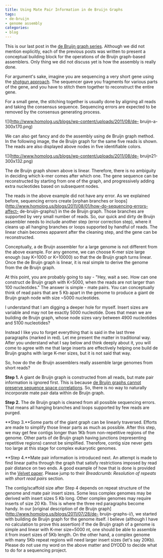```yaml
---
title: Using Mate Pair Information in de Bruijn Graphs
tags:
- de-bruijn
- genome assembly
categories:
- blog
---
```

This is our last post in the [de Bruijn graph
series](http://www.homolog.us/blogs/category/de-bruijn/). Although we did not
mention explicitly, each of the previous posts was written to present a
conceptual building block for the operations of de Bruijn graph-based
assemblers. Only thing we did not discuss yet is how the assembly is really
done.
<!--more-->

For argument's sake, imagine you are sequencing a very short gene using the
[shotgun approach](http://en.wikipedia.org/wiki/Shotgun_sequencing). The
sequencer gave you fragments for various parts of the gene, and you have to
stitch them together to reconstruct the entire gene.

For a small gene, the stitching together is usually done by aligning all reads
and taking the consensus sequence. Sequencing errors are expected to be
removed by the consensus generating process.

![](http://www.homolog.us/blogs/wp-content/uploads/2011/08/de-
bruijn-a-300x170.png)

We can also get fancy and do the assembly using de Bruijn graph method. In the
following image, the de Bruijn graph for the same five reads is shown. The
reads are also displayed above nodes in five identifiable colors.

![](http://www.homolog.us/blogs/wp-content/uploads/2011/08/de-
bruijn21-300x132.png)

The de Bruijn graph shown above is linear. Therefore, there is no ambiguity in
deciding which k-mer comes after which one. The gene sequence can be
reconstructed by starting from one of the graph, and progressively adding
extra nucleotides based on subsequent nodes.

The reads in the above example did not have any error. As we explained before,
sequencing errors create [orphan branches or
loops](http://www.homolog.us/blogs/2011/08/01/how-do-sequencing-errors-affect-
de-bruijn-graphs/) in the de Bruijn graph. Those branches are supported by
very small number of reads. So, our quick and dirty de Bruijn assembler needs
to include another step (error correction step), where it cleans up all
hanging branches or loops supported by handful of reads. The linear chain
becomes apparent after the cleaning step, and the gene can be reconstructed.

Conceptually, a de Bruijn assembler for a large genome is not different from
the above example. For any genome, we can choose K-mer size large enough (say
K=1000 or K=10000) so that the de Bruijn graph turns linear. Once the de
Bruijn graph is linear, it is real simple to derive the genome from the de
Bruijn graph.

At this point, you are probably going to say - "Hey, wait a sec. How can one
construct de Bruijn graph with K=5000, when the reads are not larger than 100
nucleotides." The answer is simple - mate pairs. You can conceptually think of
read pairs that are 5 Kb apart in the genome to produce a giant de Bruijn
graph node with size ~5000 nucleotides.

I understand that I am digging a deeper hole for myself. Insert sizes are
variable and may not be exactly 5000 nucleotide. Does that mean we are
building de Bruijn graph, whose node sizes vary between 4900 nucleotides and
5100 nucleotides?

Instead I like you to forget everything that is said in the last three
paragraphs (marked in red). Let me present the matter in traditional way.
After you understand what I say below and think deeply about it, you will come
to agree with me that large inserts are effectively helping one build de
Bruijn graphs with large K-mer sizes, but it is not said that way.

So, how do the de Bruijn assemblers really assemble large genomes from short
reads?

**Step 1.** A giant de Bruijn graph is constructed from all reads, but mate pair information is ignored first. This is because [de Bruijn graphs cannot preserve sequence space correlations](http://www.homolog.us/blogs/2011/08/11/a-drawback-of-de-bruijn-graph-approach/). So, there is no way to naturally incorporate mate pair data within de Bruijn graph. 

**Step 2.** The de Bruijn graph is cleaned from all possible sequencing errors. That means all hanging branches and loops supported by few reads are purged. 

**Step 3.**Some parts of the giant graph can be linearly traversed. Efforts are made to simplify those linear parts as much as possible. After this step, we may get few contigs longer than 1Kb from non-repetitive regions of the genome. Other parts of de Bruijn graph having junctions (representing repetitive regions) cannot be simplified. Therefore, contig size never gets too large at this stage for complex eukaryotic genomes. 

**Step 4.**Mate pair information is introduced next. An attempt is made to find linear paths through the graph that satisfy restrictions imposed by read pair distance on two ends. A good example of how that is done is provided in the [Velvet paper](http://genome.cshlp.org/content/18/5/821.full). Please jump to their _Breadcrumb: Resolution of repeats with short read pairs_ section. 

The contig/scaffold size after Step 4 depends on repeat structure of the
genome and mate pair insert sizes. Some less complex genomes may be derived
with insert sizes 5 Kb long. Other complex genomes may require inserts of size
20 Kb. This is where the three red paragraphs become handy. In our [original
description of de Bruijn graph](http://www.homolog.us/blogs/2011/07/28/de-
bruijn-graphs-i/), we started with building de Bruijn graph for the genome
itself. I believe (although I have no calculation to prove this assertion) if
the de Bruijn graph of a genome is simple and linear with K-mer size=5000 nt,
one should be able to assemble it from insert sizes of 5Kb length. On the
other hand, a complex genome with many 5Kb repeat regions will need larger
insert sizes (let's say 20Kb). Please do not use my word on the above matter
and DYODD to decide what to do for a sequencing project.

